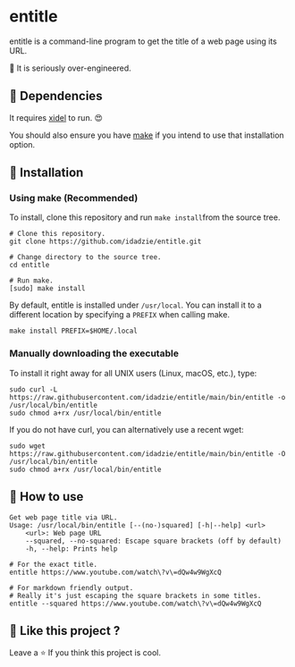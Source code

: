 # entitle

entitle is a command-line program to get the title of a web page using its URL.

:shushing_face: It is seriously over-engineered.



## :luggage: Dependencies

It requires [xidel](https://github.com/benibela/xidel) to run. :heart_eyes:

You should also ensure you have [make](https://www.gnu.org/software/make) if you intend to use that installation option.



## :floppy_disk: Installation

### Using make (Recommended)

To install, clone this repository and run `make install`from the source tree.

```shell
# Clone this repository.
git clone https://github.com/idadzie/entitle.git

# Change directory to the source tree.
cd entitle

# Run make.
[sudo] make install
```

By default, entitle is installed under `/usr/local`. You can install it to a different location by specifying a `PREFIX` when calling make.

```shell
make install PREFIX=$HOME/.local
```



### Manually downloading the executable

To install it right away for all UNIX users (Linux, macOS, etc.), type:

```shell
sudo curl -L https://raw.githubusercontent.com/idadzie/entitle/main/bin/entitle -o /usr/local/bin/entitle
sudo chmod a+rx /usr/local/bin/entitle
```

If you do not have curl, you can alternatively use a recent wget:

```shell
sudo wget https://raw.githubusercontent.com/idadzie/entitle/main/bin/entitle -O /usr/local/bin/entitle
sudo chmod a+rx /usr/local/bin/entitle
```



## :rocket: How to use

```
Get web page title via URL.
Usage: /usr/local/bin/entitle [--(no-)squared] [-h|--help] <url>
	<url>: Web page URL
	--squared, --no-squared: Escape square brackets (off by default)
	-h, --help: Prints help
```

```shell
# For the exact title.
entitle https://www.youtube.com/watch\?v\=dQw4w9WgXcQ

# For markdown friendly output.
# Really it's just escaping the square brackets in some titles.
entitle --squared https://www.youtube.com/watch\?v\=dQw4w9WgXcQ
```



## :sparkling_heart: Like this project ?

Leave a :star: If you think this project is cool.

